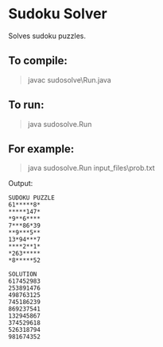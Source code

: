 # Sudoku Solver

Solves sudoku puzzles.

## To compile:

> javac sudosolve\Run.java


## To run:

> java sudosolve.Run <inputfile>


## For example:

> java sudosolve.Run input_files\prob.txt

Output:

```
SUDOKU PUZZLE
61*****8*
*****147*
*9**6****
7***86*39
**9***5**
13*94***7
****2**1*
*263*****
*8*****52

SOLUTION
617452983
253891476
498763125
745186239
869237541
132945867
374529618
526318794
981674352
```